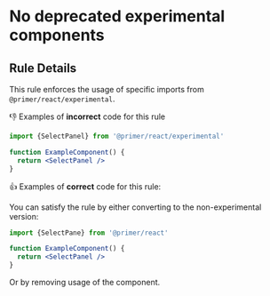 # No deprecated experimental components

## Rule Details

This rule enforces the usage of specific imports from `@primer/react/experimental`.

👎 Examples of **incorrect** code for this rule

```jsx
import {SelectPanel} from '@primer/react/experimental'

function ExampleComponent() {
  return <SelectPanel />
}
```

👍 Examples of **correct** code for this rule:

You can satisfy the rule by either converting to the non-experimental version:

```jsx
import {SelectPane} from '@primer/react'

function ExampleComponent() {
  return <SelectPanel />
}
```

Or by removing usage of the component.
